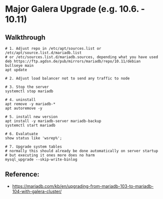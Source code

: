 # Major Galera Upgrade (e.g. 10.6. - 10.11) 

## Walkthrough 

```
# 1. Adjust repo in /etc/apt/sources.list or /etc/apt/source.list.d/mariadb.list 
# or /etc/sources.list.d/mariadb.sources, depending what you have used 
deb https://ftp.agdsn.de/pub/mirrors/mariadb/repo/10.11/debian bullseye main
apt update 

# 2. Adjust load balancer not to send any traffic to node 

# 3. Stop the server 
systemctl stop mariadb 

# 4. uninstall 
apt remove -y mariadb-*
apt autoremove -y 

# 5. install new version 
apt install -y mariadb-server mariadb-backup 
systemctl start mariadb 

# 6. Evalatuate
show status like 'wsrep%';

# 7. Upgrade system tables
# normally this should already be done automatically on server startup 
# but executing it ones more does no harm 
mysql_upgrade --skip-write-binlog 

```

## Reference:

  * https://mariadb.com/kb/en/upgrading-from-mariadb-103-to-mariadb-104-with-galera-cluster/
